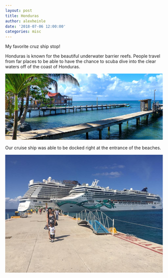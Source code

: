 ```yaml
---
layout: post
title: Honduras
author: alexheinle
date: '2018-07-06 12:00:00'
categories: misc
---
```

My favorite cruz ship stop!

Honduras is known for the beautiful underwater barrier reefs. People travel from
far places to be able to have the chance to scuba dive into the clear waters off
of the coast of Honduras.

![Honduras Photo](/images/hondorous.jpg)

Our cruise ship was able to be docked right at the entrance of the beaches.

![Honduras Photo](/images/cruiz.jpg) 
